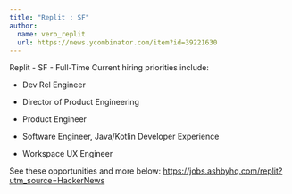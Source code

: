 ```yaml
---
title: "Replit : SF"
author:
  name: vero_replit
  url: https://news.ycombinator.com/item?id=39221630
---
```

Replit - SF - Full-Time Current hiring priorities include:

* Dev Rel Engineer

* Director of Product Engineering

* Product Engineer

* Software Engineer, Java&#x2F;Kotlin Developer Experience

* Workspace UX Engineer

See these opportunities and more below: <a href="https:&#x2F;&#x2F;jobs.ashbyhq.com&#x2F;replit?utm_source=HackerNews">https:&#x2F;&#x2F;jobs.ashbyhq.com&#x2F;replit?utm_source=HackerNews</a>
